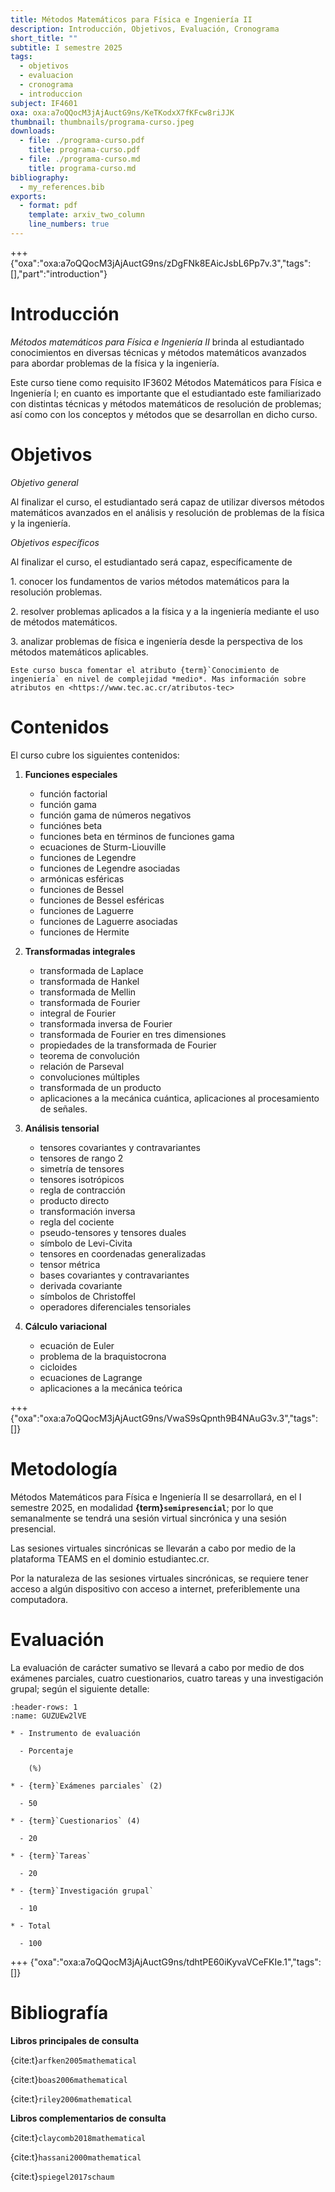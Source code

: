 ```yaml
---
title: Métodos Matemáticos para Física e Ingeniería II
description: Introducción, Objetivos, Evaluación, Cronograma
short_title: ""
subtitle: I semestre 2025
tags:
  - objetivos
  - evaluacion
  - cronograma
  - introduccion
subject: IF4601
oxa: oxa:a7oQQocM3jAjAuctG9ns/KeTKodxX7fKFcw8riJJK
thumbnail: thumbnails/programa-curso.jpeg
downloads:
  - file: ./programa-curso.pdf
    title: programa-curso.pdf
  - file: ./programa-curso.md
    title: programa-curso.md
bibliography:
  - my_references.bib
exports:
  - format: pdf
    template: arxiv_two_column
    line_numbers: true
---
```


+++ {"oxa":"oxa:a7oQQocM3jAjAuctG9ns/zDgFNk8EAicJsbL6Pp7v.3","tags":[],"part":"introduction"}

# Introducción

_Métodos matemáticos para Física e Ingeniería II_ brinda al estudiantado conocimientos en diversas técnicas y métodos matemáticos avanzados para abordar problemas de la física y la ingeniería.

Este curso tiene como requisito IF3602 Métodos Matemáticos para Física e Ingeniería I; en cuanto es importante que el estudiantado este familiarizado con distintas técnicas y métodos matemáticos de resolución de problemas; así como con los conceptos y métodos que se desarrollan en dicho curso.

# Objetivos

_Objetivo general_

Al finalizar el curso, el estudiantado será capaz de utilizar diversos métodos matemáticos avanzados en el análisis y resolución de problemas de la física y la ingeniería.

_Objetivos específicos_

Al finalizar el curso, el estudiantado será capaz, específicamente de

1\. conocer los fundamentos de varios métodos matemáticos para la resolución problemas.

2\. resolver problemas aplicados a la física y a la ingeniería mediante el uso de métodos matemáticos.

3\. analizar problemas de física e ingeniería desde la perspectiva de los métodos matemáticos aplicables.

```{note} Atributos
Este curso busca fomentar el atributo {term}`Conocimiento de ingeniería` en nivel de complejidad *medio*. Mas información sobre atributos en <https://www.tec.ac.cr/atributos-tec>

```

# Contenidos

El curso cubre los siguientes contenidos:

1. **Funciones especiales**

   - función factorial
   - función gama
   - función gama de números negativos
   - funciónes beta
   - funciones beta en términos de funciones gama
   - ecuaciones de Sturm-Liouville
   - funciones de Legendre
   - funciones de Legendre asociadas
   - armónicas esféricas
   - funciones de Bessel
   - funciones de Bessel esféricas
   - funciones de Laguerre
   - funciones de Laguerre asociadas
   - funciones de Hermite

2. **Transformadas integrales**
   - transformada de Laplace
   - transformada de Hankel
   - transformada de Mellin
   - transformada de Fourier
   - integral de Fourier
   - transformada inversa de Fourier
   - transformada de Fourier en tres dimensiones
   - propiedades de la transformada de Fourier
   - teorema de convolución
   - relación de Parseval
   - convoluciones múltiples
   - transformada de un producto
   - aplicaciones a la mecánica cuántica, aplicaciones al procesamiento de señales.
3. **Análisis tensorial**

   - tensores covariantes y contravariantes
   - tensores de rango 2
   - simetría de tensores
   - tensores isotrópicos
   - regla de contracción
   - producto directo
   - transformación inversa
   - regla del cociente
   - pseudo-tensores y tensores duales
   - símbolo de Levi-Civita
   - tensores en coordenadas generalizadas
   - tensor métrica
   - bases covariantes y contravariantes
   - derivada covariante
   - símbolos de Christoffel
   - operadores diferenciales tensoriales

4. **Cálculo variacional**

   - ecuación de Euler
   - problema de la braquistocrona
   - cicloides
   - ecuaciones de Lagrange
   - aplicaciones a la mecánica teórica

+++ {"oxa":"oxa:a7oQQocM3jAjAuctG9ns/VwaS9sQpnth9B4NAuG3v.3","tags":[]}

# Metodología

Métodos Matemáticos para Física e Ingeniería II se desarrollará, en el I semestre 2025, en modalidad **{term}`semipresencial`**; por lo que semanalmente se tendrá una sesión virtual sincrónica y una sesión presencial.

Las sesiones virtuales sincrónicas se llevarán a cabo por medio de la plataforma TEAMS en el dominio estudiantec.cr.

Por la naturaleza de las sesiones virtuales sincrónicas, se requiere tener acceso a algún dispositivo con acceso a internet, preferiblemente una computadora.

# Evaluación

La evaluación de carácter sumativo se llevará a cabo por medio de dos exámenes parciales, cuatro cuestionarios, cuatro tareas y una investigación grupal; según el siguiente detalle:

```{list-table} Rubros de la evaluación sumativa
:header-rows: 1
:name: GUZUEw2lVE

* - Instrumento de evaluación

  - Porcentaje

    (%)

* - {term}`Exámenes parciales` (2)

  - 50

* - {term}`Cuestionarios` (4)

  - 20

* - {term}`Tareas`

  - 20

* - {term}`Investigación grupal`

  - 10

* - Total

  - 100

```

+++ {"oxa":"oxa:a7oQQocM3jAjAuctG9ns/tdhtPE60iKyvaVCeFKIe.1","tags":[]}

# Bibliografía

**Libros principales de consulta**

{cite:t}`arfken2005mathematical`

{cite:t}`boas2006mathematical`

{cite:t}`riley2006mathematical`

**Libros complementarios de consulta**

{cite:t}`claycomb2018mathematical`

{cite:t}`hassani2000mathematical`

{cite:t}`spiegel2017schaum`

<!-- [](xref:spec#paragraph) -->

<!-- Primordial <wiki:gravitational_waves> are hypothesized to arise from <wiki:cosmic_inflation>, a faster-than-light expansion just after the <wiki:big_bang>. -->

